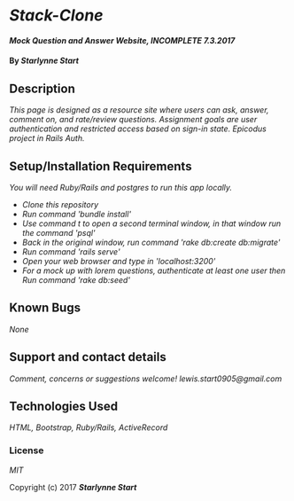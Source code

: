 # _Stack-Clone_

#### _Mock Question and Answer Website, INCOMPLETE 7.3.2017_

#### By _**Starlynne Start**_

## Description

_This page is designed as a resource site where users can ask, answer, comment on, and rate/review questions. Assignment goals are user authentication and restricted access based on sign-in state. Epicodus project in Rails Auth._

## Setup/Installation Requirements
_You will need Ruby/Rails and postgres to run this app locally._

* _Clone this repository_
* _Run command 'bundle install'_
* _Use command t to open a second terminal window, in that window run the command 'psql'_
* _Back in the original window, run command 'rake db:create db:migrate'_
* _Run command 'rails serve'_
* _Open your web browser and type in 'localhost:3200'_
* _For a mock up with lorem questions, authenticate at least one user then Run command 'rake db:seed'_

## Known Bugs

_None_

## Support and contact details

_Comment, concerns or suggestions welcome! lewis.start0905@gmail.com_

## Technologies Used

_HTML, Bootstrap, Ruby/Rails, ActiveRecord_

### License

*MIT*

Copyright (c) 2017 **_Starlynne Start_**
